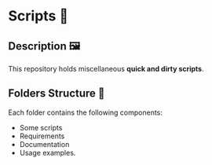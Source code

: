 # Scripts 🦿

## Description 🖼️

This repository holds miscellaneous **quick and dirty scripts**.

## Folders Structure 📁

Each folder contains the following components:
- Some scripts
- Requirements
- Documentation
- Usage examples.